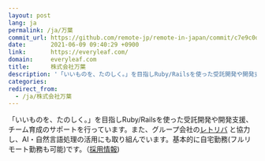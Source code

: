 ```yaml
---
layout: post
lang: ja
permalink: /ja/万葉
commit_url: https://github.com/remote-jp/remote-in-japan/commit/c7e9c0dbf967ec04bff4addfb198fad91c543c05
date:       2021-06-09 09:40:29 +0900
link:       https://everyleaf.com/
domain:     everyleaf.com
title:      株式会社万葉
description: '「いいものを、たのしく。」を目指しRuby/Railsを使った受託開発や開発支援、チーム育成のサポートを行っています。また、グループ会社のレトリバ と協力し、AI・自然言語処理の活用にも取り組んでいます。基本的に自宅勤務(フルリモート勤務も可能)です。（採用情報)'
categories: 
redirect_from:
  - /ja/株式会社万葉
---
```


<p>「いいものを、たのしく。」を目指しRuby/Railsを使った受託開発や開発支援、チーム育成のサポートを行っています。また、グループ会社の<a href="https://retrieva.jp/">レトリバ</a> と協力し、AI・自然言語処理の活用にも取り組んでいます。基本的に自宅勤務(フルリモート勤務も可能)です。（<a href="https://everyleaf.com/we-are-hiring">採用情報</a>)</p>
